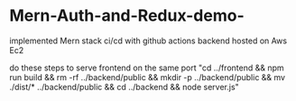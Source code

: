 # Mern-Auth-and-Redux-demo-

implemented Mern stack 
ci/cd with github actions
backend hosted on Aws Ec2


do these steps to serve frontend on the same port
 "cd ../frontend && npm run build && rm -rf ../backend/public && mkdir -p ../backend/public && mv ./dist/* ../backend/public && cd ../backend && node server.js"
